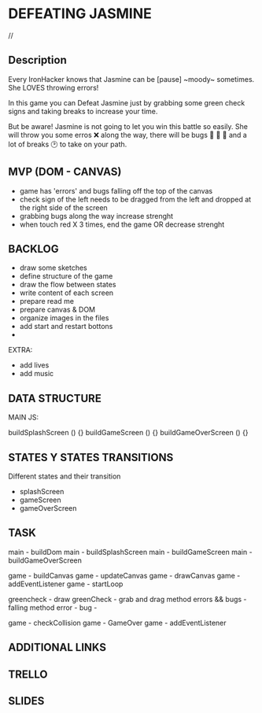 

# DEFEATING JASMINE

//<link Deploy>


## Description

Every IronHacker knows that Jasmine can be [pause] ~moody~ sometimes. She LOVES throwing errors! 

In this game you can Defeat Jasmine just by grabbing some green check signs and taking breaks to increase your time. 

But be aware! Jasmine is not going to let you win this battle so easily. She will throw you some erros ❌ along the way, there will be bugs 🐝 🦟 🐛 and a lot of breaks 🕑 to take on your path.


## MVP (DOM - CANVAS)

- game has 'errors' and bugs falling off the top of the canvas 
- check sign of the left needs to be dragged from the left and dropped at the right side of the screen
- grabbing bugs along the way increase strenght
- when touch red X 3 times, end the game OR decrease strenght



## BACKLOG

- draw some sketches
- define structure of the game
- draw the flow between states
- write content of each screen
- prepare read me 
- prepare canvas & DOM
- organize images in the files
- add start and restart bottons
- 

EXTRA:
- add lives
- add music

## DATA STRUCTURE

MAIN JS:

buildSplashScreen () {}
buildGameScreen () {}
buildGameOverScreen () {}


## STATES Y STATES TRANSITIONS

Different states and their transition

- splashScreen
- gameScreen
- gameOverScreen


## TASK

main - buildDom
main - buildSplashScreen
main - buildGameScreen
main - buildGameOverScreen

game - buildCanvas
game - updateCanvas
game - drawCanvas
game - addEventListener
game - startLoop

greencheck - draw
greenCheck - grab and drag method
errors && bugs - falling method
error - 
bug - 

game - checkCollision
game - GameOver
game - addEventListener

## ADDITIONAL LINKS


## TRELLO


## SLIDES





